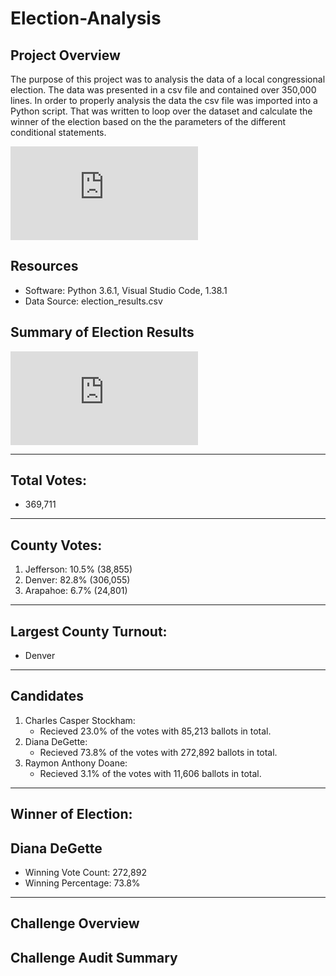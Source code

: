 # Election-Analysis

## Project Overview

The purpose of this project was to analysis the data of a local congressional election. The data was presented in a csv file and contained over 350,000 lines. In order to properly analysis the data the csv file was imported into a Python script. That was written to loop over the dataset and calculate the winner of the election based on the the parameters of the different conditional statements. 

![Working Code](https://github.com/Atomickilroy/Election-Analysis/blob/main/PyPoll_Challenge_starter_code%20(2).py)

## Resources
- Software: Python 3.6.1, Visual Studio Code, 1.38.1
- Data Source: election_results.csv

## Summary of Election Results
![Election txt](https://github.com/Atomickilroy/Election-Analysis/blob/main/analysis/election_analysis.txt)
  
-------------------------
 ## Total Votes: 
  - 369,711
-------------------------

 ## County Votes:
 1. Jefferson: 10.5% (38,855)
 2. Denver: 82.8% (306,055)
 3. Arapahoe: 6.7% (24,801)
----------------------
## Largest County Turnout:
   - Denver
----------------------
## Candidates
 1. Charles Casper Stockham: 
    - Recieved 23.0% of the votes with 85,213 ballots in total.
 2. Diana DeGette:
    - Recieved 73.8% of the votes with 272,892 ballots in total.
 3. Raymon Anthony Doane: 
    - Recieved 3.1% of the votes with 11,606 ballots in total.
-------------------------

## Winner of Election:  
## Diana DeGette

- Winning Vote Count: 272,892
- Winning Percentage: 73.8%
-------------------------

## Challenge Overview

## Challenge Audit Summary



